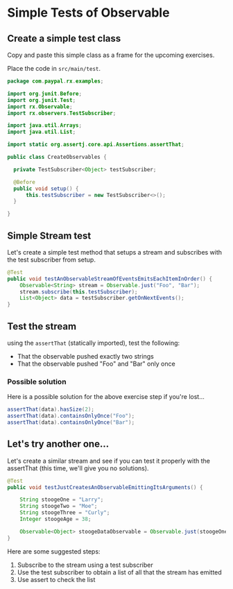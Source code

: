 # Simple Tests of Observable

## Create a simple test class

Copy and paste this simple class as a frame for the upcoming exercises.

Place the code in `src/main/test`.

```java
package com.paypal.rx.examples;

import org.junit.Before;
import org.junit.Test;
import rx.Observable;
import rx.observers.TestSubscriber;

import java.util.Arrays;
import java.util.List;

import static org.assertj.core.api.Assertions.assertThat;

public class CreateObservables {

  private TestSubscriber<Object> testSubscriber;

  @Before
  public void setup() {
      this.testSubscriber = new TestSubscriber<>();
  }

}

```

## Simple Stream test

Let's create a simple test method that setups a stream and subscribes with the test subscriber from setup.

```java
@Test
public void testAnObservableStreamOfEventsEmitsEachItemInOrder() {
    Observable<String> stream = Observable.just("Foo", "Bar");
    stream.subscribe(this.testSubscriber);
    List<Object> data = testSubscriber.getOnNextEvents();
}
```

## Test the stream

using the `assertThat` (statically imported), test the following:

* That the observable pushed exactly two strings
* That the observable pushed "Foo" and "Bar" only once

### Possible solution

Here is a possible solution for the above exercise step if you're lost...

```java
assertThat(data).hasSize(2);
assertThat(data).containsOnlyOnce("Foo");
assertThat(data).containsOnlyOnce("Bar");
```

## Let's try another one...

Let's create a similar stream and see if you can test it properly with the assertThat (this time, we'll give you no solutions).

```java
@Test
public void testJustCreatesAnObservableEmittingItsArguments() {

    String stoogeOne = "Larry";
    String stoogeTwo = "Moe";
    String stoogeThree = "Curly";
    Integer stoogeAge = 38;

    Observable<Object> stoogeDataObservable = Observable.just(stoogeOne, stoogeTwo, stoogeThree, stoogeAge);
}
```

Here are some suggested steps:

1. Subscribe to the stream using a test subscriber
2. Use the test subscriber to obtain a list of all that the stream has emitted
3. Use assert to check the list
